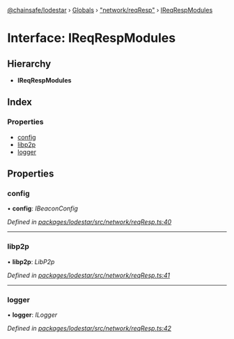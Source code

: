 [@chainsafe/lodestar](../README.md) › [Globals](../globals.md) › ["network/reqResp"](../modules/_network_reqresp_.md) › [IReqRespModules](_network_reqresp_.ireqrespmodules.md)

# Interface: IReqRespModules

## Hierarchy

* **IReqRespModules**

## Index

### Properties

* [config](_network_reqresp_.ireqrespmodules.md#config)
* [libp2p](_network_reqresp_.ireqrespmodules.md#libp2p)
* [logger](_network_reqresp_.ireqrespmodules.md#logger)

## Properties

###  config

• **config**: *IBeaconConfig*

*Defined in [packages/lodestar/src/network/reqResp.ts:40](https://github.com/ChainSafe/lodestar/blob/b6353573c/packages/lodestar/src/network/reqResp.ts#L40)*

___

###  libp2p

• **libp2p**: *LibP2p*

*Defined in [packages/lodestar/src/network/reqResp.ts:41](https://github.com/ChainSafe/lodestar/blob/b6353573c/packages/lodestar/src/network/reqResp.ts#L41)*

___

###  logger

• **logger**: *ILogger*

*Defined in [packages/lodestar/src/network/reqResp.ts:42](https://github.com/ChainSafe/lodestar/blob/b6353573c/packages/lodestar/src/network/reqResp.ts#L42)*
